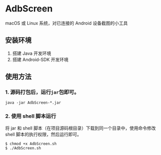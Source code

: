 # AdbScreen

macOS 或 Linux 系统，对已连接的 Android 设备截图的小工具

## 安装环境
 1. 搭建 Java 开发环境
 2. 搭建 Android-SDK 开发环境

## 使用方法
### 1. 源码打包后，运行`jar`包即可。

 ```
java -jar AdbScreen-*.jar
 ```
 
### 2. 使用 shell 脚本运行
将 jar 和 shell 脚本（在项目源码根目录）下载到同一个目录中，使用命令修改 shell 脚本的执行权限，然后运行即可。
 
 ```
 $ chmod +x AdbScreen.sh
 $ ./AdbScreen.sh
 ```


